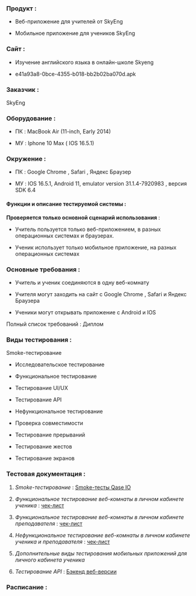 ### Продукт :  
* Веб-приложение для учителей от SkyEng

* Мобильное приложение для учеников SkyEng 

### Сайт : 
* Изучение английского языка в онлайн-школе Skyeng  

* e41a93a8-0bce-4355-b018-bb2b02ba070d.apk  

### Заказчик : 
SkyEng

### Оборудование : 
* ПК : MacBook Air (11-inch, Early 2014)

* МУ : Iphone 10 Max ( IOS 16.5.1)

### Окружение : 
* ПК : Google Chrome , Safari , Яндекс Браузер 

* МУ : IOS 16.5.1, Android 11, emulator version 31.1.4-7920983 , версия SDK 6.4

#### Функции и описание тестируемой системы : 
**Проверяется только основной сценарий использования** : 

* Учитель пользуется только веб-приложением, в разных операционных системах и браузерах.

* Ученик использует только мобильное приложение, на разных операционных системах 

### Основные требования :  
* Учитель и ученик соединяются в одну веб-комнату 

* Учителя могут заходить на сайт c Google Chrome , Safari и Яндекс Браузера

* Ученики могут открывать приложение с Android и IOS

Полный список требований : Диплом 

### Виды тестирования : 
Smoke-тестирование 

* Исследовательское тестирование 

* Функциональное тестирование 

* Тестирование UI/UX

* Тестирование API 

* Нефункциональное тестирование 

* Проверка совместимости 

* Тестирование прерываний

* Тестирование жестов

* Тестирование экранов 

### Тестовая документация : 
 

1. *Smoke-тестирование* : [Smoke-тесты Qase IO](https://drive.google.com/file/d/1BBSBz5JI0fIIOJ1U0E54cmzXRGIIyRLN/view?usp=sharing)

2. *Функциональное тестирование веб-комнаты в личном кабинете ученика* : [чек-лист](https://docs.google.com/spreadsheets/d/1brl5q32AYL878vLdpMQg0fa-7kYqjNXRUC1LGtE02-Q/edit?usp=sharing)

3. *Функциональное тестирование веб-комнаты в личном кабинете преподавателя* : [чек-лист](https://docs.google.com/spreadsheets/d/1xmbdoM5WE6Hrn55zo73Q86bC658bX4gp_lgK8E7XYGU/edit?usp=sharing)

4. *Нефункциональное тестирование веб-комнаты в личном кабинете ученика и преподавателя* : [чек-лист](https://docs.google.com/spreadsheets/d/174oGUFvzykZQtlyfrEVDWti8i2nR7ZF-RVySSNjnULY/edit?usp=sharing)

5. *Дополнительные виды тестирования мобильных приложений для личного кабинета ученика*

6. *Тестирование API* : [Бэкенд веб-версии](https://drive.google.com/file/d/1M10VDBk45oacXAIU3m1V2yj8WS-92AYZ/view?usp=sharing)

 

### Расписание : 

